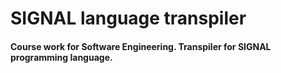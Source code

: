 # SIGNAL language transpiler
#### Course work for Software Engineering. Transpiler for SIGNAL programming language.
